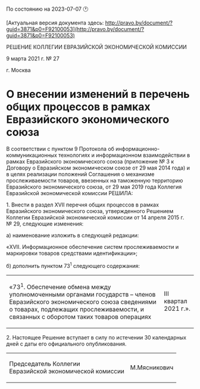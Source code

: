 По состоянию на 2023-07-07 &#x1F550;

[Актуальная версия документа здесь: http://pravo.by/document/?guid=3871&p0=F92100053](http://pravo.by/document/?guid=3871&p0=F92100053)

<p>РЕШЕНИЕ КОЛЛЕГИИ ЕВРАЗИЙСКОЙ ЭКОНОМИЧЕСКОЙ КОМИССИИ</p>
<p>9 марта 2021 г. № 27</p>
<p>г. Москва</p>
<h1>О внесении изменений в перечень общих процессов в рамках Евразийского экономического союза</h1>
<p>В соответствии с пунктом 9 Протокола об информационно-коммуникационных технологиях и информационном взаимодействии в рамках Евразийского экономического союза (приложение № 3 к Договору о Евразийском экономическом союзе от 29 мая 2014 года) и в целях реализации положений Соглашения о механизме прослеживаемости товаров, ввезенных на таможенную территорию Евразийского экономического союза, от 29 мая 2019 года Коллегия Евразийской экономической комиссии РЕШИЛА:</p>
<p>1. Внести в раздел XVII перечня общих процессов в рамках Евразийского экономического союза, утвержденного Решением Коллегии Евразийской экономической комиссии от 14 апреля 2015 г. № 29, следующие изменения:</p>
<p>а) наименование изложить в следующей редакции:</p>
<p>«XVII. Информационное обеспечение систем прослеживаемости и маркировки товаров средствами идентификации»;</p>
<p>б) дополнить пунктом 73<sup>1</sup> следующего содержания:</p>
<p></p>
<table><tr>
<td><p>«73<sup>1</sup>. Обеспечение обмена между уполномоченными органами государств – членов Евразийского экономического союза сведениями о товарах, подлежащих прослеживаемости, и связанных с оборотом таких товаров операциях</p></td>
<td><p>III квартал<br>2021 г.».</p></td>
</tr></table>
<p></p>
<p>2. Настоящее Решение вступает в силу по истечении 30 календарных дней с даты его официального опубликования.</p>
<p></p>
<table><tr>
<td><p>Председатель Коллегии<br>Евразийской экономической комиссии</p></td>
<td><p>М.Мясникович</p></td>
</tr></table>
<p></p>
